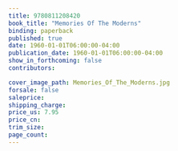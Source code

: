 ```yaml
---
title: 9780811208420
book_title: "Memories Of The Moderns"
binding: paperback
published: true
date: 1960-01-01T06:00:00-04:00
publication_date: 1960-01-01T06:00:00-04:00
show_in_forthcoming: false
contributors:

cover_image_path: Memories_Of_The_Moderns.jpg
forsale: false
saleprice:
shipping_charge:
price_us: 7.95
price_cn:
trim_size:
page_count:
---
```


